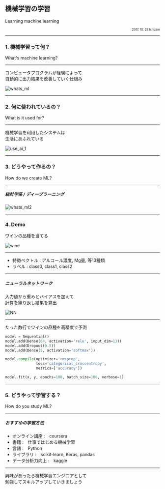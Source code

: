 ## 機械学習の学習
Learning machine learning
<div style="text-align: right; font-size: 0.7em">2017. 10. 28 Ishizaki</div>

---

### 1. 機械学習って何？
What's machine learning?

---

コンピュータプログラムが経験によって<br>自動的に出力結果を改善していく仕組み

![whats_ml](img/whats_ml.png)


---

### 2. 何に使われているの？
What is it used for?

---

機械学習を利用したシステムは<br>生活にあふれている

![use_ai_1](img/use_for.png)

---

### 3. どうやって作るの？
How do we create ML?

---

##### 統計学系 / ディープラーニング

![whats_ml2](img/what_ml2.png)

---

### 4. Demo

ワインの品種を当てる

![wine](img/wine.jpg)

---

* 特徴ベクトル :  アルコール濃度, Mg量, 等13種類
* ラベル :  class0, class1, class2

---

##### ニューラルネットワーク

入力値から重みとバイアスを加えて<br>計算を繰り返し結果を算出

![NN](img/NN.png)

---

たった数行でワインの品種を高精度で予測

```py
model = Sequential()
model.add(Dense(64, activation='relu', input_dim=13))
model.add(Dropout(0.5))
model.add(Dense(3, activation='softmax'))

model.compile(optimizer='rmsprop',
              loss='categorical_crossentropy',
              metrics=['accuracy'])

model.fit(x, y, epochs=100, batch_size=100, verbose=1)
```

---

### 5. どうやって学習する？
How do you study ML?

---

##### おすすめの学習方法

* オンライン講座 :　coursera
* 書籍 :　仕事ではじめる機械学習
* 言語 :　Python
* ライブラリ :　scikit-learn, Keras, pandas
* データ分析力向上 :　kaggle

---

興味があったら機械学習エンジニアとして<br>
勉強してスキルアップしていきましょう

